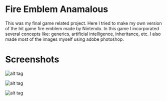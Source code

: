 Fire Emblem Anamalous
=====================
This was my final game related project. Here I tried to make my own version of the hit game
fire emblem made by Nintendo. In this game I incorporated several concepts like: generics,
artificial intelligence, inheritance, etc. I also made most of the images myself using adobe
photoshop.

Screenshots
===========
![alt tag](https://raw.githubusercontent.com/wgma00/games/master/fire-emblem/screenshots/mainmenu.jpg)

![alt tag](https://raw.githubusercontent.com/wgma00/games/master/fire-emblem/screenshots/instructions.jpg)

![alt tag](https://github.com/wgma00/games/blob/master/fire-emblem/screenshots/gameplay.jpg)
